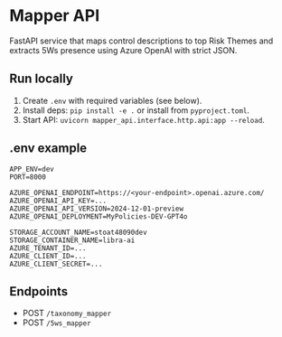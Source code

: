# Mapper API

FastAPI service that maps control descriptions to top Risk Themes and extracts 5Ws presence using Azure OpenAI with strict JSON.

## Run locally
1. Create `.env` with required variables (see below).
2. Install deps: `pip install -e .` or install from `pyproject.toml`.
3. Start API: `uvicorn mapper_api.interface.http.api:app --reload`.

## .env example
```
APP_ENV=dev
PORT=8000

AZURE_OPENAI_ENDPOINT=https://<your-endpoint>.openai.azure.com/
AZURE_OPENAI_API_KEY=...
AZURE_OPENAI_API_VERSION=2024-12-01-preview
AZURE_OPENAI_DEPLOYMENT=MyPolicies-DEV-GPT4o

STORAGE_ACCOUNT_NAME=stoat48090dev
STORAGE_CONTAINER_NAME=libra-ai
AZURE_TENANT_ID=...
AZURE_CLIENT_ID=...
AZURE_CLIENT_SECRET=...
```

## Endpoints
- POST `/taxonomy_mapper`
- POST `/5ws_mapper`
